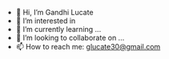 - 👋 Hi, I’m Gandhi Lucate
- 👀 I’m interested in 
- 🌱 I’m currently learning ...
- 💞️ I’m looking to collaborate on ...
- 📫 How to reach me: glucate30@gmail.com

<!---
Gand1000/Gand1000 is a ✨ special ✨ repository because its `README.md` (this file) appears on your GitHub profile.
You can click the Preview link to take a look at your changes.
--->
